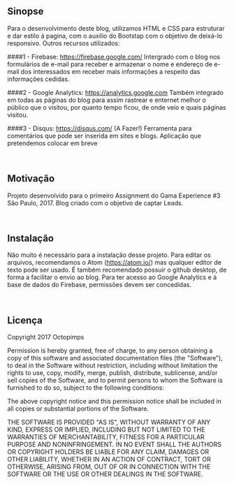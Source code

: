 ## Sinopse
Para o desenvolvimento deste blog, utilizamos HTML e CSS para estruturar e dar estilo á pagina, com o auxilio do Bootstap com o objetivo de deixá-lo responsivo.
Outros recursos utilizados:

####1 - Firebase: https://firebase.google.com/
Intergrado com o blog nos formulários de e-mail para receber e armazenar o nome e endereço de e-mail dos interessados em receber mais informações a respeito das informações cedidas.

####2 - Google Analytics: https://analytics.google.com
Também integrado em todas as páginas do blog para assim rastrear e enternet melhor o público que o visitou, por quanto tempo ficou, de onde veio e quais páginas visitou.

####3 - Disqus: https://disqus.com/ (A Fazer!)
Ferramenta para comentários que pode ser inserida em sites e blogs. Aplicação que pretendemos colocar em breve

<br>

## Motivação
Projeto desenvolvido para o primeiro Assignment do Gama Experience #3 São Paulo, 2017. Blog criado com o objetivo de captar Leads.

<br>

## Instalação
Não muito é necessário para a instalação desse projeto. Para editar os arquivos, recomendamos o Atom (https://atom.io/) mas qualquer editor de texto pode ser usado. É também recomendado possuir o github desktop, de forma a facilitar o envio ao blog. Para ter acesso ao Google Analytics e á base de dados do Firebase, permissões devem ser concedidas.

<br>

## Licença
Copyright 2017 Octopimps

Permission is hereby granted, free of charge, to any person obtaining a copy of this software and associated documentation files (the "Software"), to deal in the Software without restriction, including without limitation the rights to use, copy, modify, merge, publish, distribute, sublicense, and/or sell copies of the Software, and to permit persons to whom the Software is furnished to do so, subject to the following conditions:

The above copyright notice and this permission notice shall be included in all copies or substantial portions of the Software.

THE SOFTWARE IS PROVIDED "AS IS", WITHOUT WARRANTY OF ANY KIND, EXPRESS OR IMPLIED, INCLUDING BUT NOT LIMITED TO THE WARRANTIES OF MERCHANTABILITY, FITNESS FOR A PARTICULAR PURPOSE AND NONINFRINGEMENT. IN NO EVENT SHALL THE AUTHORS OR COPYRIGHT HOLDERS BE LIABLE FOR ANY CLAIM, DAMAGES OR OTHER LIABILITY, WHETHER IN AN ACTION OF CONTRACT, TORT OR OTHERWISE, ARISING FROM, OUT OF OR IN CONNECTION WITH THE SOFTWARE OR THE USE OR OTHER DEALINGS IN THE SOFTWARE.
